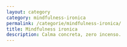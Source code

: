```yaml
---
layout: category
category: mindfulness-ironica
permalink: /categorie/mindfulness-ironica/
title: Mindfulness ironica
description: Calma concreta, zero incenso.
---
```



